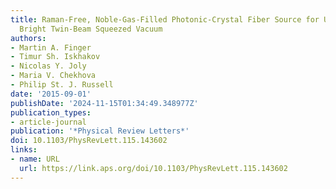```yaml
---
title: Raman-Free, Noble-Gas-Filled Photonic-Crystal Fiber Source for Ultrafast, Very
  Bright Twin-Beam Squeezed Vacuum
authors:
- Martin A. Finger
- Timur Sh. Iskhakov
- Nicolas Y. Joly
- Maria V. Chekhova
- Philip St. J. Russell
date: '2015-09-01'
publishDate: '2024-11-15T01:34:49.348977Z'
publication_types:
- article-journal
publication: '*Physical Review Letters*'
doi: 10.1103/PhysRevLett.115.143602
links:
- name: URL
  url: https://link.aps.org/doi/10.1103/PhysRevLett.115.143602
---
```

